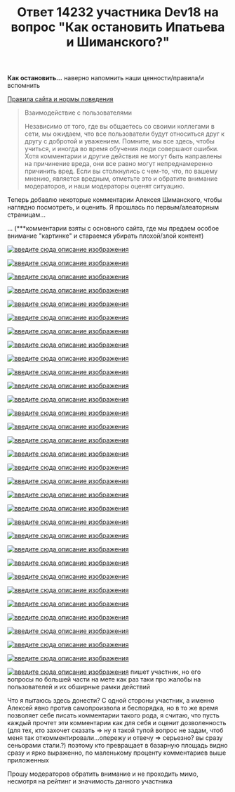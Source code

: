 ﻿---
title: "Ответ 14232 участника Dev18 на вопрос \"Как остановить Ипатьева и Шиманского?\""
se.owner.user_id: 264178
se.owner.display_name: "Dev18"
se.owner.link: "https://ru.meta.stackoverflow.com/users/264178/dev18"
se.answer_id: 14232
se.question_id: 14229
se.post_type: answer
se.is_accepted: False
---

**Как остановить...** наверно напомнить наши ценности/правила/и вспомнить 

[Правила сайта и нормы поведения][1]

> Взаимодействие с пользователями
> 
>  Независимо от того, где вы общаетесь со своими коллегами в сети, мы
> ожидаем, что все пользователи будут относиться друг к другу с добротой
> и уважением. Помните, мы все здесь, чтобы учиться, и иногда во время
> обучения люди совершают ошибки. Хотя комментарии и другие действия не
> могут быть направлены на причинение вреда, они все равно могут
> непреднамеренно причинить вред. Если вы столкнулись с чем-то, что, по
> вашему мнению, является вредным, отметьте это и обратите внимание
> модераторов, и наши модераторы оценят ситуацию.

Теперь добавлю некоторые комментарии Алексея Шиманского, чтобы наглядно посмотреть, и оценить. Я прошлась по первым/алеаторным страницам... 

... (***комментарии взяты с основного сайта, где мы предаем особое внимание "картинке" и стараемся убирать плохой/злой контент)

[![введите сюда описание изображения][2]][2]

[![введите сюда описание изображения][3]][3]

[![введите сюда описание изображения][4]][4]

[![введите сюда описание изображения][5]][5]

[![введите сюда описание изображения][6]][6]

[![введите сюда описание изображения][7]][7]

[![введите сюда описание изображения][8]][8]

[![введите сюда описание изображения][9]][9]

[![введите сюда описание изображения][10]][10]

[![введите сюда описание изображения][11]][11]

[![введите сюда описание изображения][12]][12]

[![введите сюда описание изображения][13]][13]

[![введите сюда описание изображения][14]][14]

[![введите сюда описание изображения][15]][15]

[![введите сюда описание изображения][16]][16]

[![введите сюда описание изображения][17]][17]

[![введите сюда описание изображения][18]][18]

[![введите сюда описание изображения][19]][19]

[![введите сюда описание изображения][20]][20]

[![введите сюда описание изображения][21]][21]

[![введите сюда описание изображения][22]][22]

[![введите сюда описание изображения][23]][23]

[![введите сюда описание изображения][24]][24]

[![введите сюда описание изображения][25]][25]

[![введите сюда описание изображения][26]][26]

[![введите сюда описание изображения][27]][27]

[![введите сюда описание изображения][28]][28]

[![введите сюда описание изображения][29]][29]

[![введите сюда описание изображения][30]][30]

[![введите сюда описание изображения][31]][31]

[![введите сюда описание изображения][32]][32]

[![введите сюда описание изображения][35]][35] пишет участник, но его вопросы по большей части на мете как раз таки про жалобы на пользователей и их обширные рамки действий

Что я пытаюсь здесь донести? С одной стороны участник, а именно Алексей явно против самопроизвола и беспорядка, но в то же время позволяет себе писать комментарии такого рода, я считаю, что пусть каждый прочтет эти комментарии как для себя и оценит дозволенность (для тех, кто захочет сказать => ну я такой тупой вопрос не задам, чтоб меня так откомментировали...опережу и отвечу => серьезно? вы сразу сеньорами стали.?) поэтому кто превращает в базарную площадь видно сразу и ярко выраженно, по маленькому проценту комментариев выше приложенных

Прошу модераторов обратить внимание и не проходить мимо, несмотря на рейтинг и значимость данного участника

  [1]: https://stackoverflow.com/conduct
  [2]: https://i.stack.imgur.com/eo6PM.png
  [3]: https://i.stack.imgur.com/oOChM.png
  [4]: https://i.stack.imgur.com/i5rak.png
  [5]: https://i.stack.imgur.com/rMrzB.png
  [6]: https://i.stack.imgur.com/js4si.png
  [7]: https://i.stack.imgur.com/OhVQb.png
  [8]: https://i.stack.imgur.com/oMKYn.png
  [9]: https://i.stack.imgur.com/C9IvJ.png
  [10]: https://i.stack.imgur.com/tMIru.png
  [11]: https://i.stack.imgur.com/eY98S.png
  [12]: https://i.stack.imgur.com/0ZFah.png
  [13]: https://i.stack.imgur.com/aTEeU.png
  [14]: https://i.stack.imgur.com/hCnj2.png
  [15]: https://i.stack.imgur.com/Z5OUa.png
  [16]: https://i.stack.imgur.com/ku7Ol.png
  [17]: https://i.stack.imgur.com/M62gz.png
  [18]: https://i.stack.imgur.com/1vR75.png
  [19]: https://i.stack.imgur.com/WX0fG.png
  [20]: https://i.stack.imgur.com/zbnfX.png
  [21]: https://i.stack.imgur.com/kzABi.png
  [22]: https://i.stack.imgur.com/ECwlA.png
  [23]: https://i.stack.imgur.com/e6YMD.png
  [24]: https://i.stack.imgur.com/9oG4o.png
  [25]: https://i.stack.imgur.com/yeuy9.png
  [26]: https://i.stack.imgur.com/7b209.png
  [27]: https://i.stack.imgur.com/wEWK8.png
  [28]: https://i.stack.imgur.com/8rl3S.png
  [29]: https://i.stack.imgur.com/pc16t.png
  [30]: https://i.stack.imgur.com/WXawt.png
  [31]: https://i.stack.imgur.com/a56de.png
  [32]: https://i.stack.imgur.com/rD2Ue.png
 
  [35]: https://i.stack.imgur.com/g5Wn1.png
